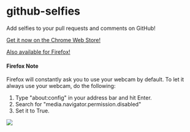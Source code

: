github-selfies
==============

Add selfies to your pull requests and comments on GitHub!

[Get it now on the Chrome Web Store!](https://chrome.google.com/webstore/detail/github-selfies/ldnpkdnkgkogfnahcnldaedcoadjbkbl)

[Also available for Firefox!](https://addons.mozilla.org/en-US/firefox/addon/github-selfies/)

#### Firefox Note ####

Firefox will constantly ask you to use your webcam by default. To let it always use your webcam, do the following:

1. Type "about:config" in your address bar and hit Enter.
2. Search for "media.navigator.permission.disabled"
3. Set it to True.

![](http://i.imgur.com/ynB5qov.png)
